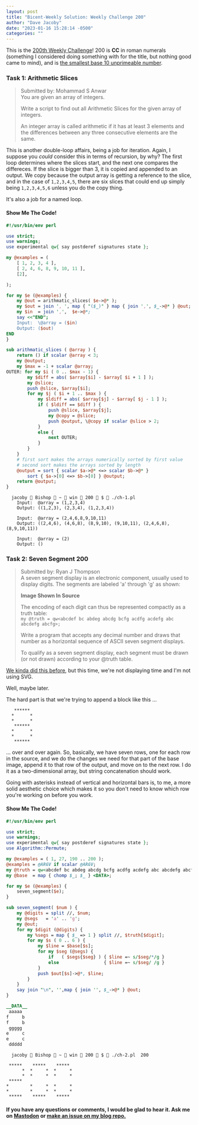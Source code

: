 ```yaml
---
layout: post
title: "Bicent-Weekly Solution: Weekly Challenge 200"
author: "Dave Jacoby"
date: "2023-01-16 15:28:14 -0500"
categories: ""
---
```


This is the [200th Weekly Challenge](https://theweeklychallenge.org/blog/perl-weekly-challenge-200/)! 200 is **CC** in roman numerals (something I considered doing something with for the title, but nothing good came to mind), and is [the smallest base 10 unprimeable number](<https://en.wikipedia.org/wiki/200_(number)>).

### Task 1: Arithmetic Slices

> Submitted by: Mohammad S Anwar  
> You are given an array of integers.
>
> Write a script to find out all Arithmetic Slices for the given array of integers.
>
> An integer array is called arithmetic if it has at least 3 elements and the differences between any three consecutive elements are the same.

This is another double-loop affairs, being a job for iteration. Again, I suppose you _could_ consider this in terms of recursion, by why? The first loop determines where the slices start, and the next one compares the differeces. If the slice is bigger than 3, it is copied and appended to an output. We copy because the output array is getting a reference to the slice, and in the case of `1,2,3,4,5`, there are six slices that could end up simply being `1,2,3,4,5,6` unless you do the copy thing.

It's also a job for a named loop.

#### Show Me The Code!

```perl
#!/usr/bin/env perl

use strict;
use warnings;
use experimental qw{ say postderef signatures state };

my @examples = (
    [ 1, 2, 3, 4 ],
    [ 2, 4, 6, 8, 9, 10, 11 ],
    [2],

);

for my $e (@examples) {
    my @out = arithmatic_slices( $e->@* );
    my $out = join ', ', map { "($_)" } map { join ',', $_->@* } @out;
    my $in  = join ',',  $e->@*;
    say <<"END";
    Input:  \@array = ($in)
    Output: ($out)
END
}

sub arithmatic_slices ( @array ) {
    return () if scalar @array < 3;
    my @output;
    my $max = -1 + scalar @array;
OUTER: for my $i ( 0 .. $max - 1) {
        my $diff = abs( $array[$i] - $array[ $i + 1 ] );
        my @slice;
        push @slice, $array[$i];
        for my $j ( $i + 1 .. $max ) {
            my $ldiff = abs( $array[$j] - $array[ $j - 1 ] );
            if ( $ldiff == $diff ) {
                push @slice, $array[$j];
                my @copy = @slice;
                push @output, \@copy if scalar @slice > 2;
            }
            else {
                next OUTER;
            }
        }
    }
    # first sort makes the arrays numerically sorted by first value
    # second sort makes the arrays sorted by length
    @output = sort { scalar $a->@* <=> scalar $b->@* }
        sort { $a->[0] <=> $b->[0] } @output;
    return @output;
}

```

```text
  jacoby  Bishop  ~  win  200  $  ./ch-1.pl
    Input:  @array = (1,2,3,4)
    Output: ((1,2,3), (2,3,4), (1,2,3,4))

    Input:  @array = (2,4,6,8,9,10,11)
    Output: ((2,4,6), (4,6,8), (8,9,10), (9,10,11), (2,4,6,8), (8,9,10,11))

    Input:  @array = (2)
    Output: ()
```

### Task 2: Seven Segment 200

> Submitted by: Ryan J Thompson  
> A seven segment display is an electronic component, usually used to display digits. The segments are labeled 'a' through 'g' as shown:
>
> **Image Shown In Source**
>
> The encoding of each digit can thus be represented compactly as a truth table:  
> `my @truth = qw<abcdef bc abdeg abcdg bcfg acdfg acdefg abc abcdefg abcfg>;`
>
> Write a program that accepts any decimal number and draws that number as a horizontal sequence of ASCII seven segment displays.
>
> To qualify as a seven segment display, each segment must be drawn (or not drawn) according to your @truth table.

[We kinda did this before](https://jacoby.github.io/2019/10/01/fake-sevensegment-displays-with-perl-and-svg.html), but this time, we're not displaying time and I'm not using SVG.

Well, maybe later.

The hard part is that we're trying to append a block like this ...

```text
   ******
  *      *
  *      *
   ******
  *      *
  *      *
   ******
```

... over and over again. So, basically, we have seven rows, one for each row in the source, and we do the changes we need for that part of the base image, append it to that row of the output, and move on to the next row. I do it as a two-dimensional array, but string concatenation should work.

Going with asterisks instead of vertical and horizontal bars is, to me, a more solid aesthetic choice which makes it so you don't need to know which row you're working on before you work.

#### Show Me The Code!

```perl
#!/usr/bin/env perl

use strict;
use warnings;
use experimental qw{ say postderef signatures state };
use Algorithm::Permute;

my @examples = ( 1, 27, 190 .. 200 );
@examples = @ARGV if scalar @ARGV;
my @truth = qw<abcdef bc abdeg abcdg bcfg acdfg acdefg abc abcdefg abcfg>;
my @base  = map { chomp $_; $_ } <DATA>;

for my $e (@examples) {
    seven_segment($e);
}

sub seven_segment( $num ) {
    my @digits = split //, $num;
    my @segs   = 'a' .. 'g';
    my @out;
    for my $digit (@digits) {
        my %segs = map { $_ => 1 } split //, $truth[$digit];
        for my $s ( 0 .. 6 ) {
            my $line = $base[$s];
            for my $seg (@segs) {
                if   ( $segs{$seg} ) { $line =~ s/$seg/*/g }
                else                 { $line =~ s/$seg/ /g }
            }
            push $out[$s]->@*, $line;
        }
    }
    say join "\n", '',map { join '', $_->@* } @out;
}

__DATA__
 aaaaa
f     b
f     b
 ggggg
e     c
e     c
 ddddd

```

```text
  jacoby  Bishop  ~  win  200  $  ./ch-2.pl  200

 *****    *****    *****
      *  *     *  *     *
      *  *     *  *     *
 *****
*        *     *  *     *
*        *     *  *     *
 *****    *****    *****
```

#### If you have any questions or comments, I would be glad to hear it. Ask me on [Mastodon](https://mastodon.xyz/@jacobydave) or [make an issue on my blog repo.](https://github.com/jacoby/jacoby.github.io)
